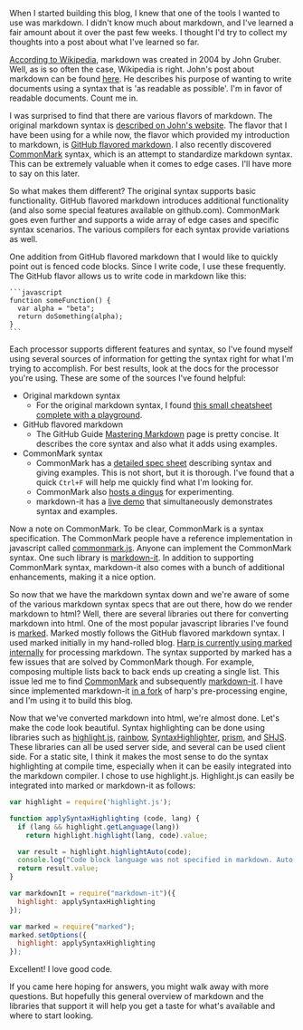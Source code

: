 When I started building this blog, I knew that one of the tools I wanted to use was markdown. I didn't know much about markdown, and I've learned a fair amount about it over the past few weeks. I thought I'd try to collect my thoughts into a post about what I've learned so far.

[According to Wikipedia](https://en.wikipedia.org/wiki/Markdown), markdown was created in 2004 by John Gruber. Well, as is so often the case, Wikipedia is right. John's post about markdown can be found [here](http://daringfireball.net/projects/markdown/). He describes his purpose of wanting to write documents using a syntax that is 'as readable as possible'. I'm in favor of readable documents. Count me in.

I was surprised to find that there are various flavors of markdown. The original markdown syntax is [described on John's website](http://daringfireball.net/projects/markdown/syntax). The flavor that I have been using for a while now, the flavor which provided my introduction to markdown, is [GitHub flavored markdown](https://help.github.com/articles/github-flavored-markdown/). I also recently discovered [CommonMark](https://github.com/jgm/CommonMark) syntax, which is an attempt to standardize markdown syntax. This can be extremely valuable when it comes to edge cases. I'll have more to say on this later.

So what makes them different? The original syntax supports basic functionality. GitHub flavored markdown introduces additional functionality (and also some special features available on github.com). CommonMark goes even further and supports a wide array of edge cases and specific syntax scenarios. The various compilers for each syntax provide variations as well.

One addition from GitHub flavored markdown that I would like to quickly point out is fenced code blocks. Since I write code, I use these frequently. The GitHub flavor allows us to write code in markdown like this:

    ```javascript
    function someFunction() {
      var alpha = "beta";
      return doSomething(alpha);
    }
    ```

Each processor supports different features and syntax, so I've found myself using several sources of information for getting the syntax right for what I'm trying to accomplish. For best results, look at the docs for the processor you're using. These are some of the sources I've found helpful:

- Original markdown syntax
  - For the original markdown syntax, I found [this small cheatsheet complete with a playground](http://daringfireball.net/projects/markdown/dingus).
- GitHub flavored markdown
  - The GitHub Guide [Mastering Markdown](https://guides.github.com/features/mastering-markdown) page is pretty concise. It describes the core syntax and also what it adds using examples.
- CommonMark syntax
  - CommonMark has a [detailed spec sheet](http://spec.commonmark.org/) describing syntax and giving examples. This is not short, but it is thorough. I've found that a quick `Ctrl+F` will help me quickly find what I'm looking for.
  - CommonMark also [hosts a dingus](http://spec.commonmark.org/dingus/) for experimenting.
  - markdown-it has a [live demo](https://markdown-it.github.io/) that simultaneously demonstrates syntax and examples.

Now a note on CommonMark. To be clear, CommonMark is a syntax specification. The CommonMark people have a reference implementation in javascript called [commonmark.js](https://github.com/jgm/commonmark.js). Anyone can implement the CommonMark syntax. One such library is [markdown-it](https://github.com/markdown-it/markdown-it). In addition to supporting CommonMark syntax, markdown-it also comes with a bunch of additional enhancements, making it a nice option.

So now that we have the markdown syntax down and we're aware of some of the various markdown syntax specs that are out there, how do we render markdown to html? Well, there are several libraries out there for converting markdown into html. One of the most popular javascript libraries I've found is [marked](https://github.com/chjj/marked). Marked mostly follows the GitHub flavored markdown syntax. I used marked initially in my hand-rolled blog. [Harp is currently using marked internally](https://github.com/sintaxi/terraform/blob/release-v0.11.1/lib/template/processors/md.js#L3) for processing markdown. The syntax supported by marked has a few issues that are solved by CommonMark though. For example, composing multiple lists back to back ends up creating a single list. This issue led me to find [CommonMark](https://github.com/jgm/CommonMark) and subsequently [markdown-it](https://github.com/markdown-it/markdown-it). I have since implemented markdown-it [in a fork](https://github.com/josh-egan/terraform) of harp's pre-processing engine, and I'm using it to build this blog. <i class="fa fa-smile-o"></i>

Now that we've converted markdown into html, we're almost done. Let's make the code look beautiful. Syntax highlighting can be done using libraries such as [highlight.js](https://github.com/isagalaev/highlight.js), [rainbow](https://github.com/ccampbell/rainbow), [SyntaxHighlighter](https://github.com/syntaxhighlighter/syntaxhighlighter), [prism](https://github.com/PrismJS/prism), and [SHJS](http://shjs.sourceforge.net/). These libraries can all be used server side, and several can be used client side. For a static site, I think it makes the most sense to do the syntax highlighting at compile time, especially when it can be easily integrated into the markdown compiler. I chose to use highlight.js. Highlight.js can easily be integrated into marked or markdown-it as follows:

```js
var highlight = require('highlight.js');

function applySyntaxHighlighting (code, lang) {
  if (lang && highlight.getLanguage(lang))
    return highlight.highlight(lang, code).value;

  var result = highlight.highlightAuto(code);
  console.log("Code block language was not specified in markdown. Auto detected language: " + result.language);
  return result.value;
}
```

```js
var markdownIt = require("markdown-it")({
  highlight: applySyntaxHighlighting
});
```

```js
var marked = require("marked");
marked.setOptions({
  highlight: applySyntaxHighlighting
});
```

Excellent! I love good code.

If you came here hoping for answers, you might walk away with more questions. But hopefully this general overview of markdown and the libraries that support it will help you get a taste for what's available and where to start looking.
